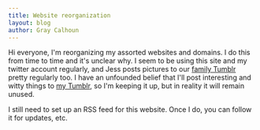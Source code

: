```yaml
---
title: Website reorganization
layout: blog
author: Gray Calhoun
---
```


Hi everyone, I'm reorganizing my assorted websites and domains. I do
this from time to time and it's unclear why. I seem to be using this
site and my twitter account regularly, and Jess posts pictures to our
[family Tumblr][1] pretty regularly too. I have an unfounded belief
that I'll post interesting and witty things to [my Tumblr][2], so I'm
keeping it up, but in reality it will remain unused.

I still need to set up an RSS feed for this website. Once I do, you
can follow it for updates, etc.

[1]: family.clhn.org
[2]: gray.clhn.org
